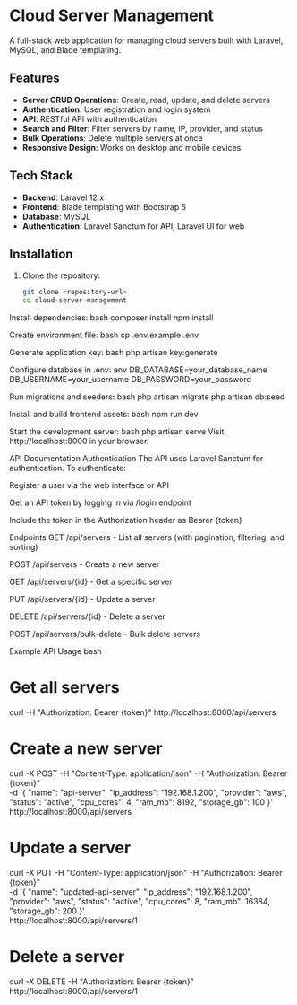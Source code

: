 # Cloud Server Management

A full-stack web application for managing cloud servers built with Laravel, MySQL, and Blade templating.

## Features

- **Server CRUD Operations**: Create, read, update, and delete servers
- **Authentication**: User registration and login system
- **API**: RESTful API with authentication
- **Search and Filter**: Filter servers by name, IP, provider, and status
- **Bulk Operations**: Delete multiple servers at once
- **Responsive Design**: Works on desktop and mobile devices

## Tech Stack

- **Backend**: Laravel 12.x
- **Frontend**: Blade templating with Bootstrap 5
- **Database**: MySQL
- **Authentication**: Laravel Sanctum for API, Laravel UI for web

## Installation

1. Clone the repository:
   ```bash
   git clone <repository-url>
   cd cloud-server-management


Install dependencies:
bash
composer install
npm install

Create environment file:
bash
cp .env.example .env

Generate application key:
bash
php artisan key:generate

Configure database in .env:
env
DB_DATABASE=your_database_name
DB_USERNAME=your_username
DB_PASSWORD=your_password

Run migrations and seeders:
bash
php artisan migrate
php artisan db:seed

Install and build frontend assets:
bash
npm run dev

Start the development server:
bash
php artisan serve
Visit http://localhost:8000 in your browser.

API Documentation
Authentication
The API uses Laravel Sanctum for authentication. To authenticate:

Register a user via the web interface or API

Get an API token by logging in via /login endpoint

Include the token in the Authorization header as Bearer {token}

Endpoints
GET /api/servers - List all servers (with pagination, filtering, and sorting)

POST /api/servers - Create a new server

GET /api/servers/{id} - Get a specific server

PUT /api/servers/{id} - Update a server

DELETE /api/servers/{id} - Delete a server

POST /api/servers/bulk-delete - Bulk delete servers


Example API Usage
bash
# Get all servers
curl -H "Authorization: Bearer {token}" http://localhost:8000/api/servers

# Create a new server
curl -X POST -H "Content-Type: application/json" -H "Authorization: Bearer {token}" \
  -d '{
    "name": "api-server",
    "ip_address": "192.168.1.200",
    "provider": "aws",
    "status": "active",
    "cpu_cores": 4,
    "ram_mb": 8192,
    "storage_gb": 100
  }' \
  http://localhost:8000/api/servers

# Update a server
curl -X PUT -H "Content-Type: application/json" -H "Authorization: Bearer {token}" \
  -d '{
    "name": "updated-api-server",
    "ip_address": "192.168.1.200",
    "provider": "aws",
    "status": "active",
    "cpu_cores": 8,
    "ram_mb": 16384,
    "storage_gb": 200
  }' \
  http://localhost:8000/api/servers/1

# Delete a server
curl -X DELETE -H "Authorization: Bearer {token}" http://localhost:8000/api/servers/1
